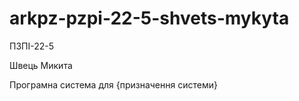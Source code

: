 # arkpz-pzpi-22-5-shvets-mykyta
ПЗПІ-22-5

Швець Микита

Програмна система для {призначення системи}
